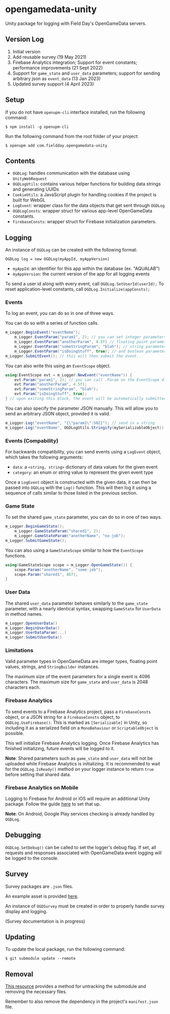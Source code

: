 # opengamedata-unity

Unity package for logging with Field Day's OpenGameData servers.

## Version Log

1. Initial version
2. Add reusable survey (19 May 2021)
3. Firebase Analytics integration; Support for event constants; performance improvements (21 Sept 2022)
4. Support for `game_state` and `user_data` parameters; support for sending arbitrary json as `event_data` (13 Jan 2023)
5. Updated survey support (4 April 2023)

## Setup

If you do not have `openupm-cli` interface installed, run the following command:

`$ npm install -g openupm-cli`

Run the following command from the root folder of your project:

`$ openupm add com.fieldday.opengamedata-unity`

## Contents

- `OGDLog`: handles communication with the database using `UnityWebRequest`
- `OGDLogUtils`: contains various helper functions for building data strings and generating UUIDs
- `CookieUtils`: a JavaScript plugin for handling cookies if the project is built for WebGL
- `LogEvent`: wrapper class for the data objects that get sent through `OGDLog`
- `OGDLogConsts`: wrapper struct for various app-level OpenGameData constants.
- `FirebaseConsts`: wrapper struct for Firebase initialization parameters.

## Logging

An instance of `OGDLog` can be created with the following format:

`OGDLog log = new OGDLog(myAppId, myAppVersion)`

- `myAppId`: an identifier for this app within the database (ex. "AQUALAB")
- `myAppVersion`: the current version of the app for all logging events

To send a user id along with every event, call `OGDLog.SetUserId(userId);`
To reset application-level constants, call `OGDLog.Initialize(appConsts);`

### Events

To log an event, you can do so in one of three ways.

You can do so with a series of function calls.

```csharp
m_Logger.BeginEvent("eventName");
    m_Logger.EventParam("param1", 2); // you can set integer parameters...
    m_Logger.EventParam("anotherParam", 4.5f) // floating point parameters...
    m_Logger.EventParam("someStringParam", "blah"); // string parameters...
    m_Logger.EventParam("isDoingStuff", true); // and boolean parameters
m_Logger.SubmitEvent(); // this will then submit the event.
```

You can also write this using an `EventScope` object.

```csharp
using(EventScope evt = m_Logger.NewEvent("eventName")) {
    evt.Param("param1", 2); // you can call .Param on the EventScope directly.
    evt.Param("anotherParam", 4.5f);
    evt.Param("someStringParam", "blah");
    evt.Param("isDoingStuff", true);
} // upon exiting this block, the event will be automatically submitted
```

You can also specify the parameter JSON manually. This will allow you to
send an arbitrary JSON object, provided it is valid.

```csharp
m_Logger.Log("eventName", "{\"param1\":502}"); // send in a string
m_Logger.Log("eventName", OGDLogUtils.Stringify(mySerializableObject)) // you can also stringify objects serializable by Unity's default serializer.
```

### Events (Compability)

For backwards compatibility, you can send events using a `LogEvent` object, which takes the following arguments:

- `data`: a `<string, string>` dictionary of data values for the given event
- `category`: an enum or string value to represent the given event type

Once a `LogEvent` object is constructed with the given data, it can then be passed into `OGDLog` with the `Log()` function.
This will then log it using a sequence of calls similar to those listed in the previous section.

### Game State

To set the shared `game_state` parameter, you can do so in one of two ways.

```csharp
m_Logger.BeginGameState();
    m_Logger.GameStateParam("shared1", 2);
    m_Logger.GameStateParam("anotherName", "no-job");
m_Logger.SubmitGameState();
```

You can also using a `GameStateScope` similar to how the `EventScope` functions.

```csharp
using(GameStateScope scope = m_Logger.OpenGameState()) {
    scope.Param("anotherName", "some-job");
    scope.Param("shared1", 467);
}
```

### User Data

The shared `user_data` parameter behaves similarly to the `game_state` parameter, with
a nearly identical syntax, swapping `GameState` for `UserData` in method names.

```csharp
m_Logger.OpenUserData()
m_Logger.BeginUserData()
m_Logger.UserDataParam(...)
m_Logger.SubmitUserData()
```

### Limitations

Valid parameter types in OpenGameData are integer types, floating point values, strings,
and `StringBuilder` instances.

The maximum size of the event parameters for a single event is 4096 characters.
The maximum size for `game_state` and `user_data` is 2048 characters each.

### Firebase Analytics

To send events to a Firebase Analytics project, pass a `FirebaseConsts` object, or a JSON string for a `FirebaseConsts` object, to `OGDLog.UseFirebase()`.
This is marked as `[Serializable]` in Unity, so including it as a serialized field on a `MonoBehaviour` or `ScriptableObject` is possible.

This will initialize Firebase Analytics logging. Once Firebase Analytics has finished initializing, future events will be logged to it.

**Note**: Shared parameters such as `game_state` and `user_data` will not be uploaded while Firebase Analytics is initializing. It is recommended to wait for the `OGDLog.IsReady()`
method on your logger instance to return `true` before setting that shared data. 

### Firebase Analytics on Mobile

Logging to Firebase for Android or iOS will require an additional Unity package. Follow the guide [here](https://firebase.google.com/docs/unity/setup) to set that up.

**Note**: On Android, Google Play services checking is already handled by `OGDLog`.

## Debugging

`OGDLog.SetDebug()` can be called to set the logger's debug flag. If set, all requests and responses associated with OpenGameData event logging will be logged to the console.

## Survey

Survey packages are `.json` files.

An example asset is provided [here](https://github.com/opengamedata/opengamedata-unity/blob/main/Assets/Example/survey_example.json).

An instance of `OGDSurvey` must be created in order to properly handle survey display and logging.

(Survey documentation is in progress)

## Updating

To update the local package, run the following command:

`$ git submodule update --remote`

## Removal

[This resource](https://gist.github.com/myusuf3/7f645819ded92bda6677) provides a method for untracking the submodule and removing the necessary files.

Remember to also remove the dependency in the project's `manifest.json` file.

